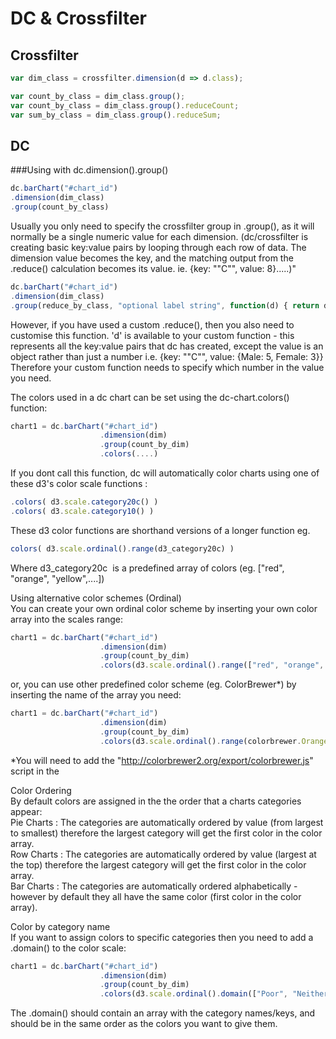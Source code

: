 # DC & Crossfilter


## Crossfilter

```js
var dim_class = crossfilter.dimension(d => d.class);

var count_by_class = dim_class.group();
var count_by_class = dim_class.group().reduceCount;
var sum_by_class = dim_class.group().reduceSum;
```

## DC
###Using with dc.dimension().group()
```js
dc.barChart("#chart_id")
.dimension(dim_class)
.group(count_by_class)
```

Usually you only need to specify the crossfilter group in .group(), as it will normally be a single numeric value for each dimension.
(dc/crossfilter is creating basic key:value pairs by looping through each row of data. The dimension value becomes the key, and the matching output from the .reduce() calculation becomes its value. ie. {key: ""C"", value: 8}.....)"

```js
dc.barChart("#chart_id")
.dimension(dim_class)
.group(reduce_by_class, "optional label string", function(d) { return d.value["Male"]; })
```

However, if you have used a custom .reduce(), then you also need to customise this function.
'd' is available to your custom function - this represents all the key:value pairs that dc has created, except the value is an object rather than just a number i.e. {key: ""C"", value: {Male: 5, Female: 3}}
Therefore your custom function needs to specify which number in the value you need.


The colors used in a dc chart can be set using the dc-chart.colors() function:
```js
chart1 = dc.barChart("#chart_id")
                    .dimension(dim)
                    .group(count_by_dim)
                    .colors(....)
```

If you dont call this function, dc will automatically color charts using one of these d3's color scale functions :
```js
.colors( d3.scale.category20c() )
.colors( d3.scale.category10() )
```

These d3 color functions are shorthand versions of a longer function eg.	
```js
colors( d3.scale.ordinal().range(d3_category20c) )
```
Where  d3_category20c  is a predefined array of colors (eg. ["red", "orange", "yellow",....])	

Using alternative color schemes (Ordinal)	
You can create your own ordinal color scheme by inserting your own color array into the scales range:	
```js
chart1 = dc.barChart("#chart_id")
                    .dimension(dim)
                    .group(count_by_dim)
                    .colors(d3.scale.ordinal().range(["red", "orange", "green"]))
```

or, you can use other predefined color scheme (eg. ColorBrewer*) by inserting the name of the array you need:	
```js
chart1 = dc.barChart("#chart_id")
                    .dimension(dim)
                    .group(count_by_dim)
                    .colors(d3.scale.ordinal().range(colorbrewer.Oranges[9]))
```
*You will need to add the "http://colorbrewer2.org/export/colorbrewer.js" script in the <head>	
	
	
Color Ordering	
By default colors are assigned in the the order that a charts categories appear:	
Pie Charts :  The categories are automatically ordered by value (from largest to smallest) therefore the largest category will get the first color in the color array.	
Row Charts :  The categories are automatically ordered by value (largest at the top) therefore the largest category will get the first color in the color array.	
Bar Charts :  The categories are automatically ordered alphabetically - however by default they all have the same color (first color in the color array).	
	
Color by category name	
If you want to assign colors to specific categories then you need to add a .domain() to the color scale:	
```js
chart1 = dc.barChart("#chart_id")
                    .dimension(dim)
                    .group(count_by_dim)
                    .colors(d3.scale.ordinal().domain(["Poor", "Neither", "Good"]).range(["red", "orange", "green"]))
```
The .domain() should contain an array with the category names/keys, and should be in the same order as the colors you want to give them.	

